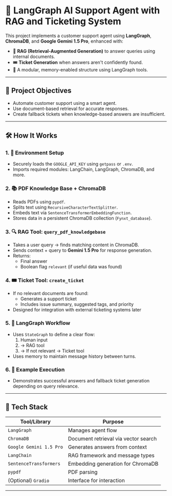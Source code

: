 # 🧠 LangGraph AI Support Agent with RAG and Ticketing System

This project implements a customer support agent using **LangGraph**, **ChromaDB**, and **Google Gemini 1.5 Pro**, enhanced with:
- 📄 **RAG (Retrieval-Augmented Generation)** to answer queries using internal documents.
- 🎟️ **Ticket Generation** when answers aren't confidently found.
- 🔁 A modular, memory-enabled structure using LangGraph tools.

---

## 🚀 Project Objectives

- Automate customer support using a smart agent.
- Use document-based retrieval for accurate responses.
- Create fallback tickets when knowledge-based answers are insufficient.

---

## 🛠️ How It Works

### 1. 🔐 Environment Setup
- Securely loads the `GOOGLE_API_KEY` using `getpass` or `.env`.
- Imports required modules: LangChain, LangGraph, ChromaDB, and more.

### 2. 📚 PDF Knowledge Base + ChromaDB
- Reads PDFs using `pypdf`.
- Splits text using `RecursiveCharacterTextSplitter`.
- Embeds text via `SentenceTransformerEmbeddingFunction`.
- Stores data in a persistent ChromaDB collection (`Fynxt_database`).

### 3. 🔍 RAG Tool: `query_pdf_knowledgebase`
- Takes a user query → finds matching content in ChromaDB.
- Sends context + query to **Gemini 1.5 Pro** for response generation.
- Returns:
  - Final answer
  - Boolean flag `relevant` (if useful data was found)

### 4. 🎟️ Ticket Tool: `create_ticket`
- If no relevant documents are found:
  - Generates a support ticket
  - Includes issue summary, suggested tags, and priority
- Designed for integration with external ticketing systems later

### 5. 🔄 LangGraph Workflow
- Uses `StateGraph` to define a clear flow:
  1. Human input
  2. → RAG tool
  3. → If not relevant → Ticket tool
- Uses memory to maintain message history between turns.

### 6. 🧪 Example Execution
- Demonstrates successful answers and fallback ticket generation depending on query relevance.

---

## 🧰 Tech Stack

| Tool/Library                  | Purpose                                 |
|------------------------------|-----------------------------------------|
| `LangGraph`                  | Manages agent flow                      |
| `ChromaDB`                   | Document retrieval via vector search    |
| `Google Gemini 1.5 Pro`      | Generates answers from context          |
| `LangChain`                  | RAG framework and message types         |
| `SentenceTransformers`       | Embedding generation for ChromaDB       |
| `pypdf`                      | PDF parsing                             |
| (Optional) `Gradio`          | Interface for interaction               |

---

